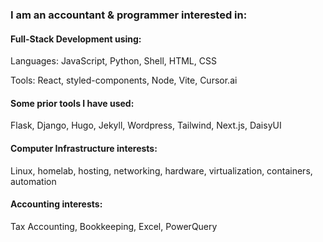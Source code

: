 ### I am an accountant & programmer interested in:

#### Full-Stack Development using:
Languages:
JavaScript, Python, Shell, HTML, CSS

Tools:
React, styled-components, Node, Vite, Cursor.ai

#### Some prior tools I have used:
Flask, Django, Hugo, Jekyll, Wordpress, Tailwind, Next.js, DaisyUI

#### Computer Infrastructure interests:
Linux, homelab, hosting, networking, hardware, virtualization, containers, automation

#### Accounting interests:
Tax Accounting, Bookkeeping, Excel, PowerQuery

